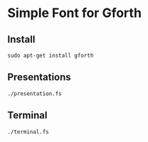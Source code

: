 # Simple Font for Gforth

## Install
```
sudo apt-get install gforth
```

## Presentations

```
./presentation.fs
```

## Terminal

```
./terminal.fs
```

